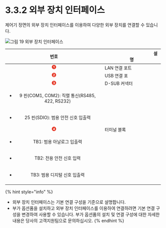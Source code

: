 ﻿# 3.3.2 외부 장치 인터페이스

제어기 정면의 외부 장치 인터페이스를 이용하여 다양한 외부 장치를 연결할 수 있습니다.

![그림 19 외부 장치 인터페이스](../../../_assets/external\_device\_interface.png)

|                            **번호**                           | 　　　　　　　　　　　**설명** |
| :---------------------------------------------------------: | ----------------- |
|             ![](../../../_assets/1.png)             | LAN 연결 포트         |
|             ![](../../../_assets/2.png)             | USB 연결 포          |
|             ![](../../../_assets/3.png)             | D-SUB 커넥터         |
| <ul><li>9 핀(COM1, COM2): 직렬 통신(RS485, 422, RS232)</li></ul> |                   |
|          <ul><li>25 핀(SDIO): 범용 안전 신호 입출력</li></ul>         |                   |
|             ![](../../../_assets/4.png)             | 터미널 블록            |
|              <ul><li>TB1: 범용 아날로그 입출력</li></ul>             |                   |
|              <ul><li>TB2: 전용 안전 신호 입력</li></ul>             |                   |
|             <ul><li>TB3: 범용 디지털 신호 입출력</li></ul>            |                   |
|                                                             |                   |

{% hint style="info" %}
* 외부 장치 인터페이스는 기본 연결 구성을 기준으로 설명합니다.
* 부가 옵션품을 설치하고 외부 장치 인터페이스를 이용하여 연결하려면 기본 연결 구성을 변경하여 사용할 수 있습니다. 부가 옵션품의 설치 및 연결 구성에 대한 자세한 내용은 당사의 고객지원팀으로 문의하십시오.
{% endhint %}
